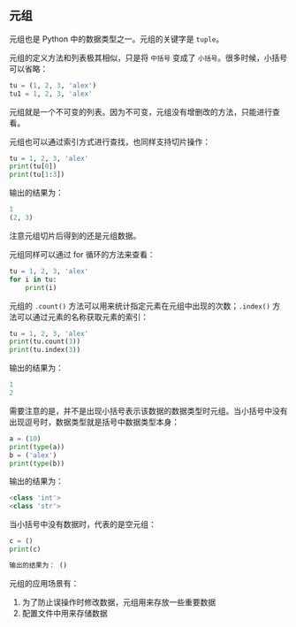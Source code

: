## 元组

元组也是 Python 中的数据类型之一。元组的关键字是 `tuple`。

元组的定义方法和列表极其相似，只是将 `中括号` 变成了 `小括号`。很多时候，小括号可以省略：

```python
tu = (1, 2, 3, 'alex')
tu1 = 1, 2, 3, 'alex'
```

元组就是一个不可变的列表。因为不可变，元组没有增删改的方法，只能进行查看。

元组也可以通过索引方式进行查找，也同样支持切片操作：

```python
tu = 1, 2, 3, 'alex'
print(tu[0])
print(tu[1:3])
```

输出的结果为：

```python
1
(2, 3)
```

注意元组切片后得到的还是元组数据。

元组同样可以通过 for 循环的方法来查看：

```python
tu = 1, 2, 3, 'alex'
for i in tu:
    print(i)
```

元组的 `.count()` 方法可以用来统计指定元素在元组中出现的次数；`.index()` 方法可以通过元素的名称获取元素的索引：

```python
tu = 1, 2, 3, 'alex'
print(tu.count(3))
print(tu.index(3))
```

输出的结果为：

```python
1
2
```

需要注意的是，并不是出现小括号表示该数据的数据类型时元组。当小括号中没有出现逗号时，数据类型就是括号中数据类型本身：

```python
a = (10)
print(type(a))
b = ('alex')
print(type(b))
```

输出的结果为：

```python
<class 'int'>
<class 'str'>
```

当小括号中没有数据时，代表的是空元组：

```python
c = ()
print(c)

输出的结果为： ()
```

元组的应用场景有：

1. 为了防止误操作时修改数据，元组用来存放一些重要数据
2. 配置文件中用来存储数据